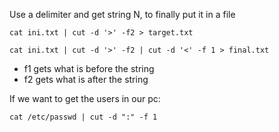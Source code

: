 Use a delimiter and get string N, to finally put it in a file
```
cat ini.txt | cut -d '>' -f2 > target.txt
```
```
cat ini.txt | cut -d '>' -f2 | cut -d '<' -f 1 > final.txt
```
* f1 gets what is before the string
* f2 gets what is after the string

If we want to get the users in our pc:
```
cat /etc/passwd | cut -d ":" -f 1
```
